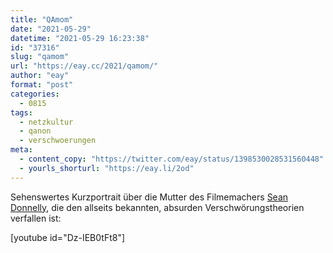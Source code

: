 ```yaml
---
title: "QAmom"
date: "2021-05-29"
datetime: "2021-05-29 16:23:38"
id: "37316"
slug: "qamom"
url: "https://eay.cc/2021/qamom/"
author: "eay"
format: "post"
categories:
  - 0815
tags:
  - netzkultur
  - qanon
  - verschwoerungen
meta:
  - content_copy: "https://twitter.com/eay/status/1398530028531560448"
  - yourls_shorturl: "https://eay.li/2od"
---
```


Sehenswertes Kurzportrait über die Mutter des Filmemachers [Sean Donnelly](http://www.mrseandonnelly.com/), die den allseits bekannten, absurden Verschwörungstheorien verfallen ist:

\[youtube id="Dz-IEB0tFt8"\]
